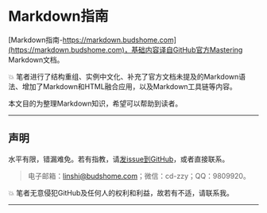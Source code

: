 # Markdown指南

[Markdown指南-https://markdown.budshome.com](https://markdown.budshome.com)，基础内容译自GitHub官方Mastering Markdown文档。

💥 笔者进行了结构重组、实例中文化、补充了官方文档未提及的Markdown语法、增加了Markdown和HTML融合应用，以及Markdown工具链等内容。

本文目的为整理Markdown知识，希望可以帮助到读者。

------

## 声明

水平有限，错漏难免。若有指教，请[发issue到GitHub](https://github.com/zzy/markdown-guide)，或者直接联系。

> 电子邮箱：linshi@budshome.com；微信：cd-zzy；QQ：9809920。

💥 笔者无意侵犯GitHub及任何人的权利和利益，故若有不适，请联系我。

------
